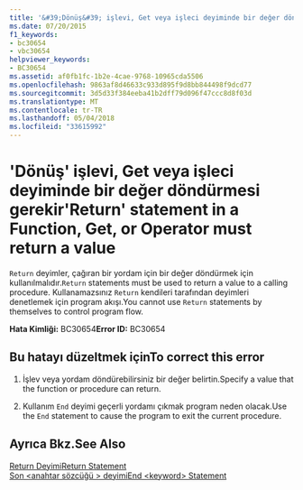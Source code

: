 ```yaml
---
title: '&#39;Dönüş&#39; işlevi, Get veya işleci deyiminde bir değer döndürmesi gerekir'
ms.date: 07/20/2015
f1_keywords:
- bc30654
- vbc30654
helpviewer_keywords:
- BC30654
ms.assetid: af0fb1fc-1b2e-4cae-9768-10965cda5506
ms.openlocfilehash: 9863af8d46633c933d895f9d8bb844498f9dcd77
ms.sourcegitcommit: 3d5d33f384eeba41b2dff79d096f47ccc8d8f03d
ms.translationtype: MT
ms.contentlocale: tr-TR
ms.lasthandoff: 05/04/2018
ms.locfileid: "33615992"
---
```

# <a name="39return39-statement-in-a-function-get-or-operator-must-return-a-value"></a><span data-ttu-id="a2e53-102">&#39;Dönüş&#39; işlevi, Get veya işleci deyiminde bir değer döndürmesi gerekir</span><span class="sxs-lookup"><span data-stu-id="a2e53-102">&#39;Return&#39; statement in a Function, Get, or Operator must return a value</span></span>
<span data-ttu-id="a2e53-103">`Return` deyimler, çağıran bir yordam için bir değer döndürmek için kullanılmalıdır.</span><span class="sxs-lookup"><span data-stu-id="a2e53-103">`Return` statements must be used to return a value to a calling procedure.</span></span> <span data-ttu-id="a2e53-104">Kullanamazsınız `Return` kendileri tarafından deyimleri denetlemek için program akışı.</span><span class="sxs-lookup"><span data-stu-id="a2e53-104">You cannot use `Return` statements by themselves to control program flow.</span></span>  
  
 <span data-ttu-id="a2e53-105">**Hata Kimliği:** BC30654</span><span class="sxs-lookup"><span data-stu-id="a2e53-105">**Error ID:** BC30654</span></span>  
  
## <a name="to-correct-this-error"></a><span data-ttu-id="a2e53-106">Bu hatayı düzeltmek için</span><span class="sxs-lookup"><span data-stu-id="a2e53-106">To correct this error</span></span>  
  
1.  <span data-ttu-id="a2e53-107">İşlev veya yordam döndürebilirsiniz bir değer belirtin.</span><span class="sxs-lookup"><span data-stu-id="a2e53-107">Specify a value that the function or procedure can return.</span></span>  
  
2.  <span data-ttu-id="a2e53-108">Kullanım `End` deyimi geçerli yordamı çıkmak program neden olacak.</span><span class="sxs-lookup"><span data-stu-id="a2e53-108">Use the `End` statement to cause the program to exit the current procedure.</span></span>  
  
## <a name="see-also"></a><span data-ttu-id="a2e53-109">Ayrıca Bkz.</span><span class="sxs-lookup"><span data-stu-id="a2e53-109">See Also</span></span>  
 [<span data-ttu-id="a2e53-110">Return Deyimi</span><span class="sxs-lookup"><span data-stu-id="a2e53-110">Return Statement</span></span>](../../visual-basic/language-reference/statements/return-statement.md)  
 [<span data-ttu-id="a2e53-111">Son \<anahtar sözcüğü > deyimi</span><span class="sxs-lookup"><span data-stu-id="a2e53-111">End \<keyword> Statement</span></span>](../../visual-basic/language-reference/statements/end-keyword-statement.md)
